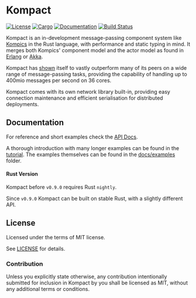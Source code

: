 Kompact
=======

[![License](https://img.shields.io/badge/license-MIT-blue.svg)](https://github.com/kompics/kompact)
[![Cargo](https://img.shields.io/crates/v/kompact.svg)](https://crates.io/crates/kompact)
[![Documentation](https://docs.rs/kompact/badge.svg)](https://docs.rs/kompact)
[![Build Status](https://travis-ci.com/kompics/kompact.svg?branch=master)](https://travis-ci.com/kompics/kompact)

Kompact is an in-development message-passing component system like [Kompics](https://kompics.github.io/docs/current/) in the Rust language, with performance and static typing in mind. It merges both Kompics' component model and the actor model as found in [Erlang](http://www.erlang.se/) or [Akka](https://akka.io/).

Kompact has [shown](https://kompics.github.io/kompicsbenches/) itself to vastly outperform many of its peers on a wide range of message-passing tasks, providing the capability of handling up to 400mio messages per second on 36 cores.

Kompact comes with its own network library built-in, providing easy connection maintenance and efficient serialisation for distributed deployments.

## Documentation

For reference and short examples check the [API Docs](https://docs.rs/kompact).

A thorough introduction with many longer examples can be found in the [tutorial](https://kompics.github.io/kompact/). The examples themselves can be found in the [docs/examples](docs/examples) folder.

#### Rust Version

Kompact before `v0.9.0` requires Rust `nightly`.

Since `v0.9.0` Kompact can be built on stable Rust, with a slightly different API.

## License

Licensed under the terms of MIT license.

See [LICENSE](LICENSE) for details.

### Contribution

Unless you explicitly state otherwise, any contribution intentionally submitted for inclusion in Kompact by you shall be licensed as MIT, without any additional terms or conditions.
